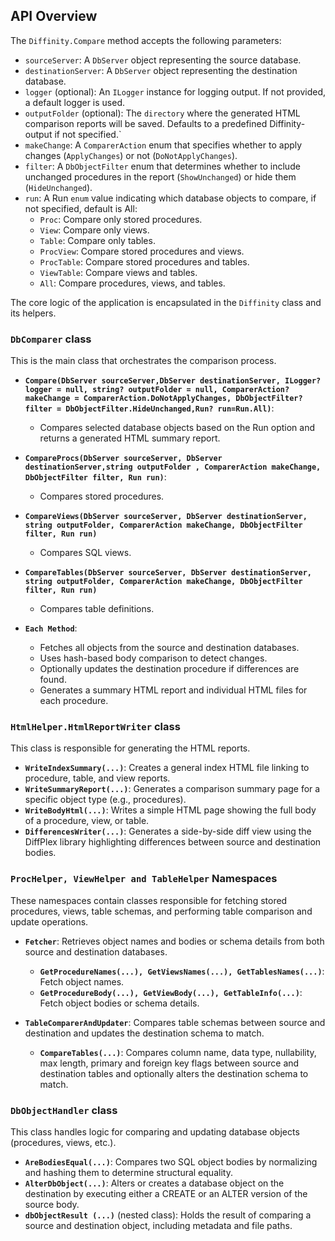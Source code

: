 ## API Overview

The `Diffinity.Compare` method accepts the following parameters:

-   `sourceServer`: A `DbServer` object representing the source database.
-   `destinationServer`: A `DbServer` object representing the destination database.
-   `logger` (optional): An `ILogger` instance for logging output. If not provided, a default logger is used.
-   `outputFolder` (optional): The `directory` where the generated HTML comparison reports will be saved. Defaults to a predefined Diffinity-output if not specified.`
-   `makeChange`: A `ComparerAction` enum that specifies whether to apply changes (`ApplyChanges`) or not (`DoNotApplyChanges`).
-   `filter`: A `DbObjectFilter` enum that determines whether to include unchanged procedures in the report (`ShowUnchanged`) or hide them (`HideUnchanged`).
-   `run`: A Run `enum` value indicating which database objects to compare, if not specified, default is All:
    -   `Proc`: Compare only stored procedures.
    -   `View`: Compare only views.
    -   `Table`: Compare only tables.
    -   `ProcView`: Compare stored procedures and views.
    -   `ProcTable`: Compare stored procedures and tables.
    -   `ViewTable`: Compare views and tables.
    -   `All`: Compare procedures, views, and tables.

The core logic of the application is encapsulated in the `Diffinity` class and its helpers.

### `DbComparer` class

This is the main class that orchestrates the comparison process.
-   **`Compare(DbServer sourceServer,DbServer destinationServer, ILogger? logger = null, string? outputFolder = null, ComparerAction? makeChange = ComparerAction.DoNotApplyChanges, DbObjectFilter? filter = DbObjectFilter.HideUnchanged,Run? run=Run.All)`**:
    -   Compares selected database objects based on the Run option and returns a generated HTML summary report.
-   **`CompareProcs(DbServer sourceServer, DbServer destinationServer,string outputFolder , ComparerAction makeChange, DbObjectFilter filter, Run run)`**:
    -   Compares stored procedures.
-   **`CompareViews(DbServer sourceServer, DbServer destinationServer, string outputFolder, ComparerAction makeChange, DbObjectFilter filter, Run run)`**
    -   Compares SQL views.
-   **`CompareTables(DbServer sourceServer, DbServer destinationServer, string outputFolder, ComparerAction makeChange, DbObjectFilter filter, Run run)`**
    -   Compares table definitions.
      
-   **`Each Method`**:
    -   Fetches all objects from the source and destination databases.
    -   Uses hash-based body comparison to detect changes.
    -   Optionally updates the destination procedure if differences are found.
    -   Generates a summary HTML report and individual HTML files for each procedure.


### `HtmlHelper.HtmlReportWriter` class

This class is responsible for generating the HTML reports.

-   **`WriteIndexSummary(...)`**: Creates a general index HTML file linking to procedure, table, and view reports.
-   **`WriteSummaryReport(...)`**: Generates a comparison summary page for a specific object type (e.g., procedures).
-   **`WriteBodyHtml(...)`**: Writes a simple HTML page showing the full body of a procedure, view, or table.
-   **`DifferencesWriter(...)`**: Generates a side-by-side diff view using the DiffPlex library highlighting differences between source and destination bodies.


### `ProcHelper, ViewHelper and TableHelper` Namespaces

These namespaces contain classes responsible for fetching stored procedures, views, table schemas, and performing table comparison and update operations.

-   **`Fetcher`**: Retrieves object names and bodies or schema details from both source and destination databases.
    -   **`GetProcedureNames(...), GetViewsNames(...), GetTablesNames(...)`**: Fetch object names.
    -   **`GetProcedureBody(...), GetViewBody(...), GetTableInfo(...)`**: Fetch object bodies or schema details.
      
-   **`TableComparerAndUpdater`**: Compares table schemas between source and destination and updates the destination schema to match.
    -   **`CompareTables(...)`**: Compares column name, data type, nullability, max length, primary and foreign key flags between source and destination tables and optionally alters the destination schema to match.

 
### `DbObjectHandler` class

This class handles logic for comparing and updating database objects (procedures, views, etc.).

-   **`AreBodiesEqual(...)`**: Compares two SQL object bodies by normalizing and hashing them to determine structural equality.
-   **`AlterDbObject(...)`**: Alters or creates a database object on the destination by executing either a CREATE or an ALTER version of the source body.
-   **`dbObjectResult (...)`** (nested class): Holds the result of comparing a source and destination object, including metadata and file paths.

